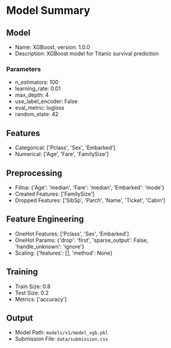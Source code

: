 # Model Summary 

## Model

-    Name: XGBoost, version: 1.0.0
-    Description: XGBoost model for Titanic survival prediction

### Parameters

-    n_estimators: 100
-    learning_rate: 0.01
-    max_depth: 4
-    use_label_encoder: False
-    eval_metric: logloss
-    random_state: 42

## Features

-    Categorical: ['Pclass', 'Sex', 'Embarked']
-    Numerical: ['Age', 'Fare', 'FamilySize']

## Preprocessing

-    Fillna: {'Age': 'median', 'Fare': 'median', 'Embarked': 'mode'}
-    Created Features: ['FamilySize']
-    Dropped Features: ['SibSp', 'Parch', 'Name', 'Ticket', 'Cabin']

## Feature Engineering

-    OneHot Features: ['Pclass', 'Sex', 'Embarked']
-    OneHot Params: {'drop': 'first', 'sparse_output': False, 'handle_unknown': 'ignore'}
-    Scaling: {'features': [], 'method': None}

## Training

-    Train Size: 0.8
-    Test Size: 0.2
-    Metrics: ['accuracy']

## Output

-    Model Path: `models/v1/model_xgb.pkl`
-    Submission File: `data/submission.csv`